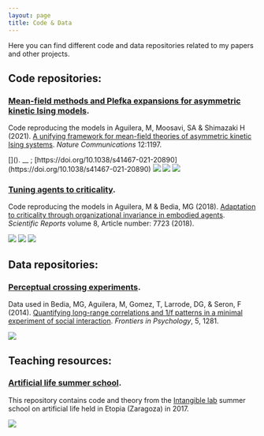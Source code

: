 ```yaml
---
layout: page
title: Code & Data
---
```


Here you can find different code and data repositories related to my papers and other projects.

## Code repositories:

<div class="posts">
    <h3>
    <a href="https://github.com/MiguelAguilera/kinetic-Plefka-expansions" target="_blank">Mean-field methods and Plefka expansions for asymmetric kinetic Ising models</a>.
    </h3>
    <p>Code reproducing the models in  Aguilera, M, Moosavi, SA &amp; Shimazaki H (2021). <a href="https://www.nature.com/articles/s41467-021-20890-5" target="_blank">A unifying framework for mean-field theories of asymmetric kinetic Ising systems</a>. <i>Nature Communications </i> 12:1197.</p>
    [](). __ ; [https://doi.org/10.1038/s41467-021-20890](https://doi.org/10.1038/s41467-021-20890)
    <a href="https://github.com/MiguelAguilera/kinetic-Plefka-expansions/blob/master/LICENSE"><img src="https://img.shields.io/badge/License-GPLv3-green.svg"></a>
    <img src="https://img.shields.io/badge/code-python-orange.svg">
    <a href="https://doi.org/10.5281/zenodo.4318968"><img src="https://img.shields.io/badge/DOI-10.5281/zenodo.4318968-blue.svg"></a>
<!--<br>-->
<div class="posts">
    <h3>
    <a href="https://github.com/MiguelAguilera/Adaptation-to-criticality-through-organizational-invariance/tree/v1.0" target="_blank">Tuning agents to criticality</a>.
    </h3>
    <p>Code reproducing the models in Aguilera, M &amp; Bedia, MG (2018). <a href="https://www.nature.com/articles/s41598-018-25925-4#Abs1" target="_blank">Adaptation to criticality through organizational invariance in embodied agents</a>. <i>Scientific Reports </i> volume 8, Article number: 7723 (2018).</p>
    <a href="https://github.com/MiguelAguilera/Adaptation-to-criticality-through-organizational-invariance/blob/master/LICENSE"><img src="https://img.shields.io/badge/License-GPLv3-green.svg"></a>
    <img src="https://img.shields.io/badge/code-python-orange.svg">
    <a href="https://doi.org/10.5281/zenodo.4252069"><img src="https://img.shields.io/badge/DOI-10.5281/zenodo.4252069-blue.svg"></a>
<!--<br>-->

</div>

## Data repositories:

<div class="posts">
    <h3>
    <a href="https://github.com/IsaacLab/datasets/tree/master/PerceptualCrossing/data-28-03-2014" target="_blank">Perceptual crossing experiments</a>.
    </h3>
    <p> Data used in Bedia, MG, Aguilera, M, Gomez, T, Larrode, DG, &amp; Seron, F (2014). <a href="https://maguilera0.files.wordpress.com/2014/11/fpsyg-05-01281.pdf" target="_blank" rel="noopener noreferrer">Quantifying long-range correlations and 1/f patterns in a minimal experiment of social interaction</a>. <em>Frontiers in Psychology</em>, 5, 1281.</p>
    <a href="https://github.com/IsaacLab/datasets/blob/master/LICENSE"><img src="https://img.shields.io/badge/License-CC0-green.svg"></a>
    
</div>

## Teaching resources:

<div class="posts">
    <h3>
    <a href="https://github.com/IsaacLab/LaboratorioIntangible" target="_blank">Artificial life summer school</a>.
    </h3>
    <p> This repository contains code and theory from the <a href="http://escueladeverano.unizar.es/" target="_blank">Intangible lab</a> summer school on artificial life held in Etopia (Zaragoza) in 2017.</p>
    <a href="https://github.com/IsaacLab/LaboratorioIntangible/blob/master/LICENSE"><img src="https://img.shields.io/badge/License-AGPLv3-green.svg"></a>
    
</div>
